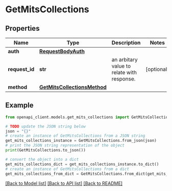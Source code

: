 # GetMitsCollections


## Properties

Name | Type | Description | Notes
------------ | ------------- | ------------- | -------------
**auth** | [**RequestBodyAuth**](RequestBodyAuth.md) |  | 
**request_id** | **str** | an arbitary value to relate with response. | [optional] 
**method** | [**GetMitsCollectionsMethod**](GetMitsCollectionsMethod.md) |  | 

## Example

```python
from openapi_client.models.get_mits_collections import GetMitsCollections

# TODO update the JSON string below
json = "{}"
# create an instance of GetMitsCollections from a JSON string
get_mits_collections_instance = GetMitsCollections.from_json(json)
# print the JSON string representation of the object
print(GetMitsCollections.to_json())

# convert the object into a dict
get_mits_collections_dict = get_mits_collections_instance.to_dict()
# create an instance of GetMitsCollections from a dict
get_mits_collections_from_dict = GetMitsCollections.from_dict(get_mits_collections_dict)
```
[[Back to Model list]](../README.md#documentation-for-models) [[Back to API list]](../README.md#documentation-for-api-endpoints) [[Back to README]](../README.md)


